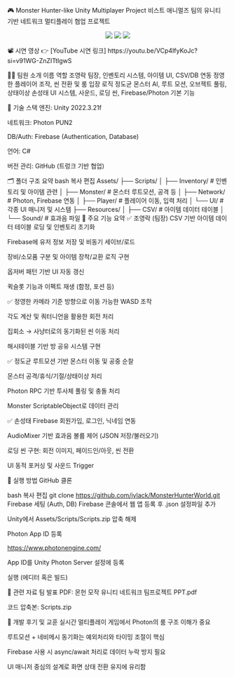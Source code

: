 🎮 Monster Hunter-like Unity Multiplayer Project
비스트 애니멀즈 팀의 유니티 기반 네트워크 멀티플레이 협업 프로젝트

<p align="center"> <img src="https://img.shields.io/badge/Unity-2022.3.21f-blue?logo=unity"/> <img src="https://img.shields.io/badge/Photon-PUN2-brightgreen?logo=photon"/> <img src="https://img.shields.io/badge/Firebase-Auth%20&%20DB-yellow?logo=firebase"/> </p>
📽️ 시연 영상
👉 [YouTube 시연 링크] https://youtu.be/VCp4IfyKoJc?si=v91WG-ZnZITtIgwS

🧑‍💻 팀원 소개
이름	역할
조영락	팀장, 인벤토리 시스템, 아이템 UI, CSV/DB 연동
정영한	플레이어 조작, 씬 전환 및 룸 입장 로직
정도균	몬스터 AI, 루트 모션, 오브젝트 풀링, 상태이상
손성태	UI 시스템, 사운드, 로딩 씬, Firebase/Photon 기본 기능

🔧 기술 스택
엔진: Unity 2022.3.21f

네트워크: Photon PUN2

DB/Auth: Firebase (Authentication, Database)

언어: C#

버전 관리: GitHub (트렁크 기반 협업)

🗂️ 폴더 구조 요약
bash
복사
편집
Assets/
├── Scripts/
│   ├── Inventory/        # 인벤토리 및 아이템 관련
│   ├── Monster/          # 몬스터 루트모션, 공격 등
│   ├── Network/          # Photon, Firebase 연동
│   ├── Player/           # 플레이어 이동, 입력 처리
│   └── UI/               # 각종 UI 매니저 및 시스템
├── Resources/
│   ├── CSV/              # 아이템 데이터 테이블
│   └── Sound/            # 효과음 파일
🧩 주요 기능 요약
✅ 조영락 (팀장)
CSV 기반 아이템 데이터 테이블 로딩 및 인벤토리 초기화

Firebase에 유저 정보 저장 및 비동기 세이브/로드

장비/소모품 구분 및 아이템 장착/교환 로직 구현

옵저버 패턴 기반 UI 자동 갱신

퀵슬롯 기능과 이펙트 재생 (함정, 포션 등)

✅ 정영한
카메라 기준 방향으로 이동 가능한 WASD 조작

각도 계산 및 쿼터니언을 활용한 회전 처리

집회소 → 사냥터로의 동기화된 씬 이동 처리

해시테이블 기반 방 공유 시스템 구현

✅ 정도균
루트모션 기반 몬스터 이동 및 공중 순찰

몬스터 공격/휴식/기절/상태이상 처리

Photon RPC 기반 투사체 풀링 및 충돌 처리

Monster ScriptableObject로 데이터 관리

✅ 손성태
Firebase 회원가입, 로그인, 닉네임 연동

AudioMixer 기반 효과음 볼륨 제어 (JSON 저장/불러오기)

로딩 씬 구현: 회전 이미지, 페이드인/아웃, 씬 전환

UI 동적 포커싱 및 사운드 Trigger

🚀 실행 방법
GitHub 클론

bash
복사
편집
git clone https://github.com/jylack/MonsterHunterWorld.git
Firebase 세팅 (Auth, DB)
Firebase 콘솔에서 웹 앱 등록 후 .json 설정파일 추가

Unity에서 Assets/Scripts/Scripts.zip 압축 해제

Photon App ID 등록

https://www.photonengine.com/

App ID를 Unity Photon Server 설정에 등록

실행 (에디터 혹은 빌드)

📁 관련 자료
팀 발표 PDF: 몬헌 모작 유니티 네트워크 팀프로젝트 PPT.pdf

코드 압축본: Scripts.zip

📝 개발 후기 및 교훈
실시간 멀티플레이 게임에서 Photon의 룸 구조 이해가 중요

루트모션 + 네비메시 동기화는 예외처리와 타이밍 조절이 핵심

Firebase 사용 시 async/await 처리로 데이터 누락 방지 필요

UI 매니저 중심의 설계로 화면 상태 전환 유지에 유리함
